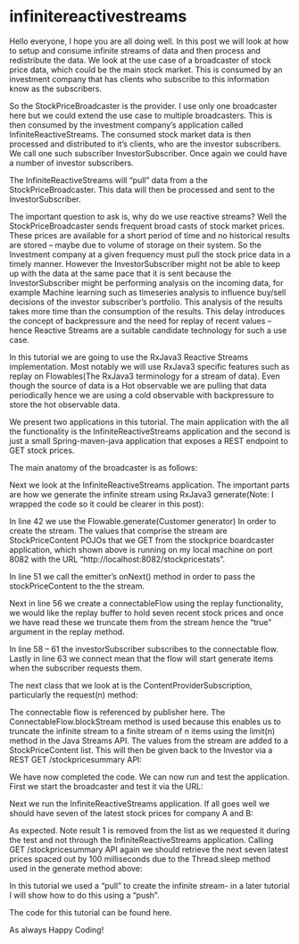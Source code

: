 # infinitereactivestreams

Hello everyone, I hope you are all doing well. In this post we will look at how to setup and consume infinite streams of data and then process and redistribute the data. We look at the use case of a broadcaster of stock price data, which could be the main stock market. This is consumed by an investment company that has clients who subscribe to this information know as the subscribers.

So the StockPriceBroadcaster is the provider. I use only one broadcaster here but we could extend the use case to multiple broadcasters. This is then consumed by the investment company’s application called InfiniteReactiveStreams. The consumed stock market data is then processed and distributed to it’s clients, who are the investor subscribers. We call one such subscriber InvestorSubscriber. Once again we could have a number of investor subscribers.

The InfiniteReactiveStreams will “pull” data from a the StockPriceBroadcaster. This data will then be processed and sent to the InvestorSubscriber.

The important question to ask is, why do we use reactive streams? Well the StockPriceBroadcaster sends frequent broad casts of stock market prices. These prices are available for a short period of time and no historical results are stored – maybe due to volume of storage on their system. So the Investment company at a given frequency must pull the stock price data in a timely manner. However the InvestorSubscriber might not be able to keep up with the data at the same pace that it is sent because the InvestorSubscriber might be performing analysis on the incoming data, for example Machine learning such as timeseries analysis to influence buy/sell decisions of the investor subscriber’s portfolio. This analysis of the results takes more time than the consumption of the results. This delay introduces the concept of backpressure and the need for replay of recent values – hence Reactive Streams are a suitable candidate technology for such a use case.

In this tutorial we are going to use the RxJava3 Reactive Streams implementation. Most notably we will use RxJava3 specific features such as replay on Flowables(The RxJava3 terminology for a stream of data). Even though the source of data is a Hot observable we are pulling that data periodically hence we are using a cold observable with backpressure to store the hot observable data.

We present two applications in this tutorial. The main application with the all the functionality is the InfiniteReactiveStreams application and the second is just a small Spring-maven-java application that exposes a REST endpoint to GET stock prices.

The main anatomy of the broadcaster is as follows:

Next we look at the InfiniteReactiveStreams application. The important parts are how we generate the infinite stream using RxJava3 generate(Note: I wrapped the code so it could be clearer in this post):

In line 42 we use the Flowable.generate(Customer<Emitter> generator) In order to create the stream. The values that comprise the stream are StockPriceContent POJOs that we GET from the stockprice boardcaster application, which shown above is running on my local machine on port 8082 with the URL “http://localhost:8082/stockpricestats&#8221;.

In line 51 we call the emitter’s onNext() method in order to pass the stockPriceContent to the the stream.

Next in line 56 we create a connectableFlow using the replay functionality, we would like the replay buffer to hold seven recent stock prices and once we have read these we truncate them from the stream hence the “true” argument in the replay method.

In line 58 – 61 the investorSubscriber subscribes to the connectable flow. Lastly in line 63 we connect mean that the flow will start generate items when the subscriber requests them.

The next class that we look at is the ContentProviderSubscription, particularly the request(n) method:

The connectable flow is referenced by publisher here. The ConnectableFlow.blockStream method is used because this enables us to truncate the infinite stream to a finite stream of n items using the limit(n) method in the Java Streams API. The values from the stream are added to a StockPriceContent list. This will then be given back to the Investor via a REST GET /stockpricesummary API:

We have now completed the code. We can now run and test the application. First we start the broadcaster and test it via the URL:

Next we run the InfiniteReactiveStreams application. If all goes well we should have seven of the latest stock prices for company A and B:

As expected. Note result 1 is removed from the list as we requested it during the test and not through the InfiniteReactiveStreams application. Calling GET /stockpricesummary API again we should retrieve the next seven latest prices spaced out by 100 milliseconds due to the Thread.sleep method used in the generate method above:

In this tutorial we used a “pull” to create the infinite stream- in a later tutorial I will show how to do this using a “push”.

The code for this tutorial can be found here.

As always Happy Coding!

